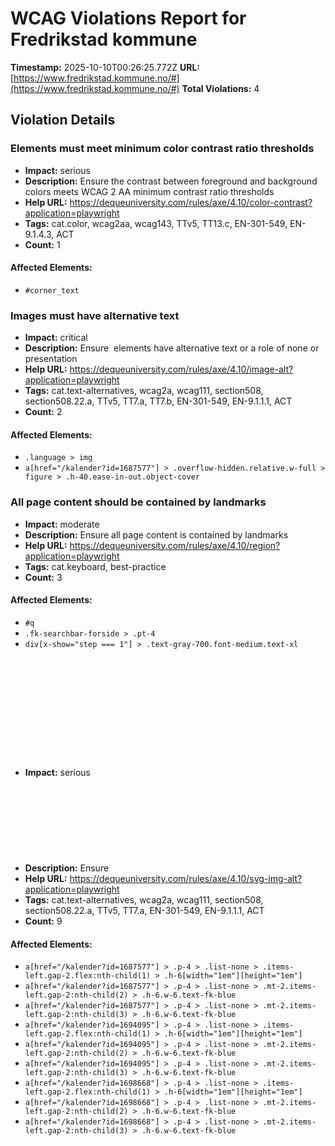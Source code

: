 # WCAG Violations Report for Fredrikstad kommune

**Timestamp:** 2025-10-10T00:26:25.772Z
**URL:** [https://www.fredrikstad.kommune.no/#](https://www.fredrikstad.kommune.no/#)
**Total Violations:** 4

## Violation Details

### Elements must meet minimum color contrast ratio thresholds

- **Impact:** serious
- **Description:** Ensure the contrast between foreground and background colors meets WCAG 2 AA minimum contrast ratio thresholds
- **Help URL:** https://dequeuniversity.com/rules/axe/4.10/color-contrast?application=playwright
- **Tags:** cat.color, wcag2aa, wcag143, TTv5, TT13.c, EN-301-549, EN-9.1.4.3, ACT
- **Count:** 1

#### Affected Elements:

- `#corner_text`

### Images must have alternative text

- **Impact:** critical
- **Description:** Ensure <img> elements have alternative text or a role of none or presentation
- **Help URL:** https://dequeuniversity.com/rules/axe/4.10/image-alt?application=playwright
- **Tags:** cat.text-alternatives, wcag2a, wcag111, section508, section508.22.a, TTv5, TT7.a, TT7.b, EN-301-549, EN-9.1.1.1, ACT
- **Count:** 2

#### Affected Elements:

- `.language > img`
- `a[href="/kalender?id=1687577"] > .overflow-hidden.relative.w-full > figure > .h-40.ease-in-out.object-cover`

### All page content should be contained by landmarks

- **Impact:** moderate
- **Description:** Ensure all page content is contained by landmarks
- **Help URL:** https://dequeuniversity.com/rules/axe/4.10/region?application=playwright
- **Tags:** cat.keyboard, best-practice
- **Count:** 3

#### Affected Elements:

- `#q`
- `.fk-searchbar-forside > .pt-4`
- `div[x-show="step === 1"] > .text-gray-700.font-medium.text-xl`

### <svg> elements with an img role must have an alternative text

- **Impact:** serious
- **Description:** Ensure <svg> elements with an img, graphics-document or graphics-symbol role have an accessible text
- **Help URL:** https://dequeuniversity.com/rules/axe/4.10/svg-img-alt?application=playwright
- **Tags:** cat.text-alternatives, wcag2a, wcag111, section508, section508.22.a, TTv5, TT7.a, EN-301-549, EN-9.1.1.1, ACT
- **Count:** 9

#### Affected Elements:

- `a[href="/kalender?id=1687577"] > .p-4 > .list-none > .items-left.gap-2.flex:nth-child(1) > .h-6[width="1em"][height="1em"]`
- `a[href="/kalender?id=1687577"] > .p-4 > .list-none > .mt-2.items-left.gap-2:nth-child(2) > .h-6.w-6.text-fk-blue`
- `a[href="/kalender?id=1687577"] > .p-4 > .list-none > .mt-2.items-left.gap-2:nth-child(3) > .h-6.w-6.text-fk-blue`
- `a[href="/kalender?id=1694095"] > .p-4 > .list-none > .items-left.gap-2.flex:nth-child(1) > .h-6[width="1em"][height="1em"]`
- `a[href="/kalender?id=1694095"] > .p-4 > .list-none > .mt-2.items-left.gap-2:nth-child(2) > .h-6.w-6.text-fk-blue`
- `a[href="/kalender?id=1694095"] > .p-4 > .list-none > .mt-2.items-left.gap-2:nth-child(3) > .h-6.w-6.text-fk-blue`
- `a[href="/kalender?id=1698668"] > .p-4 > .list-none > .items-left.gap-2.flex:nth-child(1) > .h-6[width="1em"][height="1em"]`
- `a[href="/kalender?id=1698668"] > .p-4 > .list-none > .mt-2.items-left.gap-2:nth-child(2) > .h-6.w-6.text-fk-blue`
- `a[href="/kalender?id=1698668"] > .p-4 > .list-none > .mt-2.items-left.gap-2:nth-child(3) > .h-6.w-6.text-fk-blue`

